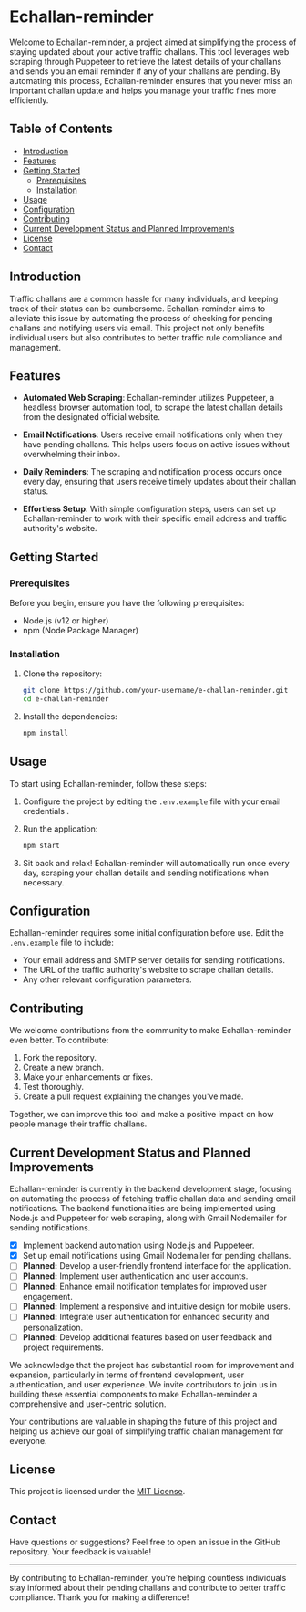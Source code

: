 # Echallan-reminder



Welcome to Echallan-reminder, a project aimed at simplifying the process of staying updated about your active traffic challans. This tool leverages web scraping through Puppeteer to retrieve the latest details of your challans and sends you an email reminder if any of your challans are pending. By automating this process, Echallan-reminder ensures that you never miss an important challan update and helps you manage your traffic fines more efficiently.

## Table of Contents

- [Introduction](#introduction)
- [Features](#features)
- [Getting Started](#getting-started)
  - [Prerequisites](#prerequisites)
  - [Installation](#installation)
- [Usage](#usage)
- [Configuration](#configuration)
- [Contributing](#contributing)
- [Current Development Status and Planned Improvements](#Current-Development-Status-and-Planned-Improvements)
- [License](#license)
- [Contact](#contact)

## Introduction

Traffic challans are a common hassle for many individuals, and keeping track of their status can be cumbersome. Echallan-reminder aims to alleviate this issue by automating the process of checking for pending challans and notifying users via email. This project not only benefits individual users but also contributes to better traffic rule compliance and management.

## Features

- **Automated Web Scraping**: Echallan-reminder utilizes Puppeteer, a headless browser automation tool, to scrape the latest challan details from the designated official website.

- **Email Notifications**: Users receive email notifications only when they have pending challans. This helps users focus on active issues without overwhelming their inbox.

- **Daily Reminders**: The scraping and notification process occurs once every day, ensuring that users receive timely updates about their challan status.

- **Effortless Setup**: With simple configuration steps, users can set up Echallan-reminder to work with their specific email address and traffic authority's website.

## Getting Started

### Prerequisites

Before you begin, ensure you have the following prerequisites:

- Node.js (v12 or higher)
- npm (Node Package Manager)

### Installation

1. Clone the repository:

   ```bash
   git clone https://github.com/your-username/e-challan-reminder.git
   cd e-challan-reminder
   ```

2. Install the dependencies:

   ```bash
   npm install
   ```

## Usage

To start using Echallan-reminder, follow these steps:

1. Configure the project by editing the `.env.example` file with your email credentials .

2. Run the application:

   ```bash
   npm start
   ```

3. Sit back and relax! Echallan-reminder will automatically run once every day, scraping your challan details and sending notifications when necessary.

## Configuration

Echallan-reminder requires some initial configuration before use. Edit the `.env.example` file to include:

- Your email address and SMTP server details for sending notifications.
- The URL of the traffic authority's website to scrape challan details.
- Any other relevant configuration parameters.


## Contributing

We welcome contributions from the community to make Echallan-reminder even better. To contribute:

1. Fork the repository.
2. Create a new branch.
3. Make your enhancements or fixes.
4. Test thoroughly.
5. Create a pull request explaining the changes you've made.

Together, we can improve this tool and make a positive impact on how people manage their traffic challans.


## Current Development Status and Planned Improvements

Echallan-reminder is currently in the backend development stage, focusing on automating the process of fetching traffic challan data and sending email notifications. The backend functionalities are being implemented using Node.js and Puppeteer for web scraping, along with Gmail Nodemailer for sending notifications.

- [x] Implement backend automation using Node.js and Puppeteer.
- [x] Set up email notifications using Gmail Nodemailer for pending challans.
- [ ] **Planned:** Develop a user-friendly frontend interface for the application.
- [ ] **Planned:** Implement user authentication and user accounts.
- [ ] **Planned:** Enhance email notification templates for improved user engagement.
- [ ] **Planned:** Implement a responsive and intuitive design for mobile users.
- [ ] **Planned:** Integrate user authentication for enhanced security and personalization.
- [ ] **Planned:** Develop additional features based on user feedback and project requirements.

We acknowledge that the project has substantial room for improvement and expansion, particularly in terms of frontend development, user authentication, and user experience. We invite contributors to join us in building these essential components to make Echallan-reminder a comprehensive and user-centric solution.

Your contributions are valuable in shaping the future of this project and helping us achieve our goal of simplifying traffic challan management for everyone.


## License

This project is licensed under the [MIT License](LICENSE).

## Contact

Have questions or suggestions? Feel free to open an issue in the GitHub repository. Your feedback is valuable!

---

By contributing to Echallan-reminder, you're helping countless individuals stay informed about their pending challans and contribute to better traffic compliance. Thank you for making a difference!
